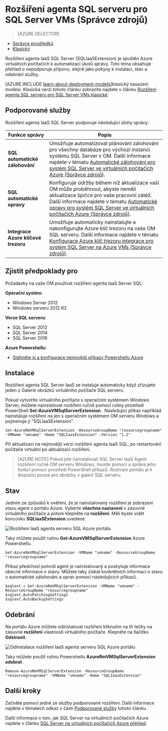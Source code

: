 <properties
    pageTitle="Rozšíření agenta SQL serveru pro SQL Server VMs (Správce zdrojů) | Microsoft Azure"
    description="Toto téma popisuje, jak spravovat agent rozšíření serveru SQL Server, které umožňuje automatizovat konkrétní úlohy správy systému SQL Server. Jedná se o automatické zálohování automatické opravy a integrace trezoru klíč Azure. Toto téma používá režim nasazení Správce prostředků."
    services="virtual-machines-windows"
    documentationCenter=""
    authors="rothja"
    manager="jhubbard"
    editor=""
    tags="azure-resource-manager"/>

<tags
    ms.service="virtual-machines-windows"
    ms.devlang="na"
    ms.topic="article"
    ms.tgt_pltfrm="vm-windows-sql-server"
    ms.workload="infrastructure-services"
    ms.date="10/27/2016"
    ms.author="jroth"/>

# <a name="sql-server-agent-extension-for-sql-server-vms-resource-manager"></a>Rozšíření agenta SQL serveru pro SQL Server VMs (Správce zdrojů)

> [AZURE.SELECTOR]
- [Správce prostředků](virtual-machines-windows-sql-server-agent-extension.md)
- [Klasický](virtual-machines-windows-classic-sql-server-agent-extension.md)

Rozšíření agenta IaaS SQL Server (SQLIaaSExtension) je spuštěn Azure virtuálních počítačích k automatizaci úkolů správy. Toto téma obsahuje přehled o nepodporuje příponu, stejně jako pokyny k instalaci, stav a odebrání služby.

[AZURE.INCLUDE [learn-about-deployment-models](../../includes/learn-about-deployment-models-rm-include.md)]klasický nasazení modelu. Klasická verzi tohoto článku zobrazíte najdete v článku [Rozšíření agenta SQL serveru pro SQL Server VMs klasické](virtual-machines-windows-classic-sql-server-agent-extension.md).

## <a name="supported-services"></a>Podporované služby

Rozšíření agenta IaaS SQL Server podporuje následující úlohy správy:

| Funkce správy | Popis |
|---------------------|-------------------------------|
| **SQL automatické zálohování** | Umožňuje automatizovat plánování zálohování pro všechny databáze pro výchozí instanci systému SQL Server v OM. Další informace najdete v tématu [Automatické zálohování pro systém SQL Server ve virtuálních počítačích Azure (Správce zdrojů)](virtual-machines-windows-sql-automated-backup.md).|
| **SQL automatické opravy** | Konfiguruje údržby během níž aktualizace vaší OM může proběhnout, abyste neměli aktualizace špičce pro vaše pracovní zátěž. Další informace najdete v tématu [Automatické opravy pro systém SQL Server ve virtuálních počítačích Azure (Správce zdrojů)](virtual-machines-windows-sql-automated-patching.md).|
| **Integrace Azure klíčové trezoru** | Umožňuje automaticky nainstalujte a nakonfigurujte Azure klíč trezoru na vaše OM SQL serveru. Další informace najdete v tématu [Konfigurace Azure klíč trezoru integrace pro systém SQL Server na Azure VMs (Správce zdrojů)](virtual-machines-windows-ps-sql-keyvault.md).|

## <a name="prerequisites"></a>Zjistit předpoklady pro

Požadavky na vaše OM používat rozšíření agenta IaaS Server SQL:

**Operační systém**:

- Windows Server 2012
- Windows serveru 2012 R2

**Verze SQL serveru**:

- SQL Server 2012
- SQL Server 2014
- SQL Server 2016

**Azure Powershellu**:

- [Stáhněte si a konfigurace nejnovější příkazy Powershellu Azure](../powershell-install-configure.md)

## <a name="installation"></a>Instalace

Rozšíření agenta SQL Server IaaS se instaluje automaticky když zřizujete jeden z Galerie obrázků virtuálního počítače SQL serveru.

Pokud vytvoříte virtuálního počítače s operačním systémem Windows Server, můžete nainstalovat rozšíření ručně pomocí rutiny prostředí PowerShell **Set-AzureVMSqlServerExtension** . Následující příkaz například nainstaluje rozšíření na jen s operačním systémem OM serveru Windows a pojmenuje ji "SQLIaaSExtension".

    Set-AzureRmVMSqlServerExtension -ResourceGroupName "resourcegroupname" -VMName "vmname" -Name "SQLIaasExtension" -Version "1.2"

Při aktualizaci na nejnovější verzi rozšíření agenta IaaS SQL, po restartování počítače virtuální po aktualizaci rozšíření.

>[AZURE.NOTE] Pokud jste nainstalovali SQL Server IaaS Agent rozšíření ručně OM serveru Windows, musíte pomocí a správa jeho funkcí pomocí prostředí PowerShell příkazů. Rozhraní portálu je k dispozici pouze pro obrázky v galerii SQL serveru.

## <a name="status"></a>Stav

Jedním ze způsobů k ověření, že je nainstalovaný rozšíření je zobrazení stavu agent v portálu Azure. Vyberte **všechna nastavení** v zásuvné virtuálního počítače a potom klepněte na **rozšíření**. Měli byste vidět koncovku **SQLIaaSExtension** uvedené.

![Rozšíření IaaS agenta serveru SQL Azure portálu](./media/virtual-machines-windows-sql-server-agent-extension/azure-rm-sql-server-iaas-agent-portal.png)

Taky můžete použít rutinu **Get-AzureVMSqlServerExtension** Azure Powershellu.

    Get-AzureRmVMSqlServerExtension -VMName "vmname" -ResourceGroupName "resourcegroupname"

Příkaz předchozí potvrdí agent je nainstalovaný a poskytuje informace obecné informace o stavu. Můžete taky získat konkrétních informací o stavu o automatické zálohování a oprav pomocí následujících příkazů.

    $sqlext = Get-AzureRmVMSqlServerExtension -VMName "vmname" -ResourceGroupName "resourcegroupname"
    $sqlext.AutoPatchingSettings
    $sqlext.AutoBackupSettings

## <a name="removal"></a>Odebrání   

Na portálu Azure můžete odinstalovat rozšíření kliknutím na tři tečky na zásuvné **rozšíření** vlastnosti virtuálního počítače. Klepněte na tlačítko **Odstranit**.

![Odinstalace rozšíření IaaS agenta serveru SQL Azure portálu](./media/virtual-machines-windows-sql-server-agent-extension/azure-rm-sql-server-iaas-agent-uninstall.png)

Taky můžete použít rutinu Powershellu **AzureRmVMSqlServerExtension odebrat** .

    Remove-AzureRmVMSqlServerExtension -ResourceGroupName "resourcegroupname" -VMName "vmname" -Name "SQLIaasExtension"

## <a name="next-steps"></a>Další kroky

Začněte pomocí jedné ze služby podporované rozšíření. Další informace najdete v tématech odkaz v části [Podporované služby](#supported-services) tohoto článku.

Další informace o tom, jak SQL Server na virtuálních počítačích Azure najdete v článku [SQL Server na virtuálních počítačích Azure přehled](virtual-machines-windows-sql-server-iaas-overview.md).
